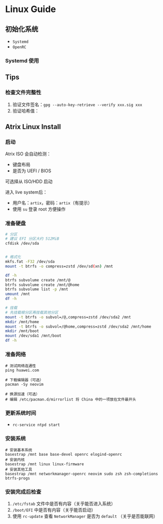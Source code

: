 # Linux Guide

## 初始化系统
- `Systemd`
- `OpenRC`

### Systemd 使用



## Tips

### 检查文件完整性
1. 验证文件签名：`gpg --auto-key-retrieve --verify xxx.sig xxx`
2. 验证哈希值：






## Atrix Linux Install

### 启动
Atrix ISO 会自动检测：
- 键盘布局
- 是否为 UEFI / BIOS

可选择从 ISO/HDD 启动

进入 live system后：
- 用户名：`artix`，密码：`artix`（有提示）
- 使用 `su` 登录 root 方便操作


### 准备硬盘
```bash
# 分区
# 建议 EFI 分区大约 512MiB
cfdisk /dev/sda


# 格式化
mkfs.fat -F32 /dev/sda
mount -t btrfs -o compress=zstd /dev/sd(xn) /mnt

df -h
btrfs subvolume create /mnt/@
btrfs subvolume create /mnt/@home
btrfs subvolume list -p /mnt
umount /mnt
df -h

# 挂载
# 先挂载根分区再挂载其他分区
mount -t btrfs -o subvol=/@,compress=zstd /dev/sda2 /mnt
mkdir /mnt/home
mount -t btrfs -o subvol=/@home,compress=zstd /dev/sda2 /mnt/home
mkdir /mnt/boot
mount /dev/sda1 /mnt/boot
df -h
```

### 准备网络
```
# 测试网络连通性
ping huawei.com

# 下载编辑器（可选）
pacman -Sy neovim

# 换源加速（可选）
# 编辑 /etc/pacman.d/mirrorlist 将 China 中的一项放在文件最开头
```

### 更新系统时间
- `rc-service ntpd start`


### 安装系统
```
# 安装基本系统
basestrap /mnt base base-devel openrc elogind-openrc
# 安装内核
basestrap /mnt linux linux-firmware
# 安装其他工具
basestrap /mnt networkmanager-openrc neovim sudo zsh zsh-completions btrfs-progs
```


### 安装完成后检查
1. `/etc/fstab` 文件中是否有内容（关乎能否进入系统）
2. `/boot/EFI` 中是否有内容（关乎能否启动）
3. 使用 `rc-update` 查看 `NetworkManager` 是否为 `default` （关乎是否能联网）
